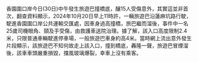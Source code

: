 香園圍口岸今日(30日)中午發生旅遊巴撞橋底，釀15人受傷意外，其實這並非首次，翻查資料顯示，2024年10月20日早上11時許，一輛旅遊巴沿蓮麻坑路行駛，駛進香園圍口岸公共運輸交匯處，因車身過高撞橋，旅巴繼而溜後，事件中一名25歲司機眼角、頸及手受傷，由救護車送院治理。據了解，該入口高度限制2.4米，只限普通車輛駛進停車場，一般旅遊巴車身約高4米。當時網上流出意外發生片段顯示，該旅遊巴不知何故走上該入口，撞到橋底，轟隆一聲，旅遊巴冒煙溜後，該車車頭嚴重損毀，擋風玻璃爆裂，幸車上沒有乘客。